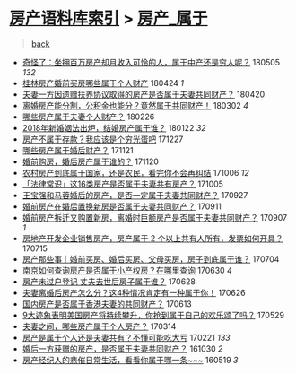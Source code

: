 [房产语料库索引](../../README.md)  > [房产_属于](房产_属于.md)
====
> [back](../README.md)

- [奇怪了：坐拥百万房产却月收入可怜的人，属于中产还是穷人呢？](http://jkwz.applinzi.com/ittc/7099752926291690513.html#%E5%A5%87%E6%80%AA%E4%BA%86%EF%BC%9A%E5%9D%90%E6%8B%A5%E7%99%BE%E4%B8%87%E6%88%BF%E4%BA%A7%E5%8D%B4%E6%9C%88%E6%94%B6%E5%85%A5%E5%8F%AF%E6%80%9C%E7%9A%84%E4%BA%BA%EF%BC%8C%E5%B1%9E%E4%BA%8E%E4%B8%AD%E4%BA%A7%E8%BF%98%E6%98%AF%E7%A9%B7%E4%BA%BA%E5%91%A2%EF%BC%9F) 180505 *132* 
- [桂林房产婚前买房哪些属于个人财产](http://jkwz.applinzi.com/ittc/7095593734907626513.html#%E6%A1%82%E6%9E%97%E6%88%BF%E4%BA%A7%E5%A9%9A%E5%89%8D%E4%B9%B0%E6%88%BF%E5%93%AA%E4%BA%9B%E5%B1%9E%E4%BA%8E%E4%B8%AA%E4%BA%BA%E8%B4%A2%E4%BA%A7) 180424 *1* 
- [夫妻一方因遗赠扶养协议取得的房产是否属于夫妻共同财产？](http://jkwz.applinzi.com/ittc/7093723677499851792.html#%E5%A4%AB%E5%A6%BB%E4%B8%80%E6%96%B9%E5%9B%A0%E9%81%97%E8%B5%A0%E6%89%B6%E5%85%BB%E5%8D%8F%E8%AE%AE%E5%8F%96%E5%BE%97%E7%9A%84%E6%88%BF%E4%BA%A7%E6%98%AF%E5%90%A6%E5%B1%9E%E4%BA%8E%E5%A4%AB%E5%A6%BB%E5%85%B1%E5%90%8C%E8%B4%A2%E4%BA%A7%EF%BC%9F) 180420  
- [离婚房产能分割，公积金也能分？竟然属于共同财产！](http://jkwz.applinzi.com/ittc/7075718739649889286.html#%E7%A6%BB%E5%A9%9A%E6%88%BF%E4%BA%A7%E8%83%BD%E5%88%86%E5%89%B2%EF%BC%8C%E5%85%AC%E7%A7%AF%E9%87%91%E4%B9%9F%E8%83%BD%E5%88%86%EF%BC%9F%E7%AB%9F%E7%84%B6%E5%B1%9E%E4%BA%8E%E5%85%B1%E5%90%8C%E8%B4%A2%E4%BA%A7%EF%BC%81) 180302 *4* 
- [哪些房产属于夫妻个人财产？](http://jkwz.applinzi.com/ittc/7074327263325979664.html#%E5%93%AA%E4%BA%9B%E6%88%BF%E4%BA%A7%E5%B1%9E%E4%BA%8E%E5%A4%AB%E5%A6%BB%E4%B8%AA%E4%BA%BA%E8%B4%A2%E4%BA%A7%EF%BC%9F) 180226  
- [2018年新婚姻法出炉，结婚房产属于谁？](http://jkwz.applinzi.com/ittc/7061459965821060107.html#2018%E5%B9%B4%E6%96%B0%E5%A9%9A%E5%A7%BB%E6%B3%95%E5%87%BA%E7%82%89%EF%BC%8C%E7%BB%93%E5%A9%9A%E6%88%BF%E4%BA%A7%E5%B1%9E%E4%BA%8E%E8%B0%81%EF%BC%9F) 180122 *32* 
- [房产不属于存款？我应该是个穷光蛋吧](http://jkwz.applinzi.com/ittc/7051761742642676752.html#%E6%88%BF%E4%BA%A7%E4%B8%8D%E5%B1%9E%E4%BA%8E%E5%AD%98%E6%AC%BE%EF%BC%9F%E6%88%91%E5%BA%94%E8%AF%A5%E6%98%AF%E4%B8%AA%E7%A9%B7%E5%85%89%E8%9B%8B%E5%90%A7) 171227  
- [哪些房产属于婚后财产？](http://jkwz.applinzi.com/ittc/7038076721876698129.html#%E5%93%AA%E4%BA%9B%E6%88%BF%E4%BA%A7%E5%B1%9E%E4%BA%8E%E5%A9%9A%E5%90%8E%E8%B4%A2%E4%BA%A7%EF%BC%9F) 171121  
- [婚前购房，婚后房产属于谁的？](http://jkwz.applinzi.com/ittc/7038142956991677456.html#%E5%A9%9A%E5%89%8D%E8%B4%AD%E6%88%BF%EF%BC%8C%E5%A9%9A%E5%90%8E%E6%88%BF%E4%BA%A7%E5%B1%9E%E4%BA%8E%E8%B0%81%E7%9A%84%EF%BC%9F) 171120  
- [农村房产到底属于国家，还是农民，看完你不会再纠结](http://jkwz.applinzi.com/ittc/7021323604401325072.html#%E5%86%9C%E6%9D%91%E6%88%BF%E4%BA%A7%E5%88%B0%E5%BA%95%E5%B1%9E%E4%BA%8E%E5%9B%BD%E5%AE%B6%EF%BC%8C%E8%BF%98%E6%98%AF%E5%86%9C%E6%B0%91%EF%BC%8C%E7%9C%8B%E5%AE%8C%E4%BD%A0%E4%B8%8D%E4%BC%9A%E5%86%8D%E7%BA%A0%E7%BB%93) 171006 *12* 
- [「法律常识」这16类房产是否属于夫妻共有房产？](http://jkwz.applinzi.com/ittc/7021059626500621328.html#%E3%80%8C%E6%B3%95%E5%BE%8B%E5%B8%B8%E8%AF%86%E3%80%8D%E8%BF%9916%E7%B1%BB%E6%88%BF%E4%BA%A7%E6%98%AF%E5%90%A6%E5%B1%9E%E4%BA%8E%E5%A4%AB%E5%A6%BB%E5%85%B1%E6%9C%89%E6%88%BF%E4%BA%A7%EF%BC%9F) 171005  
- [王宝强和马蓉婚后的房产，是否一定属于夫妻共同财产？](http://jkwz.applinzi.com/ittc/7017929581997327377.html#%E7%8E%8B%E5%AE%9D%E5%BC%BA%E5%92%8C%E9%A9%AC%E8%93%89%E5%A9%9A%E5%90%8E%E7%9A%84%E6%88%BF%E4%BA%A7%EF%BC%8C%E6%98%AF%E5%90%A6%E4%B8%80%E5%AE%9A%E5%B1%9E%E4%BA%8E%E5%A4%AB%E5%A6%BB%E5%85%B1%E5%90%8C%E8%B4%A2%E4%BA%A7%EF%BC%9F) 170927  
- [婚前房产在婚后置换新房是否属于夫妻共同财产？](http://jkwz.applinzi.com/ittc/7012125952023462929.html#%E5%A9%9A%E5%89%8D%E6%88%BF%E4%BA%A7%E5%9C%A8%E5%A9%9A%E5%90%8E%E7%BD%AE%E6%8D%A2%E6%96%B0%E6%88%BF%E6%98%AF%E5%90%A6%E5%B1%9E%E4%BA%8E%E5%A4%AB%E5%A6%BB%E5%85%B1%E5%90%8C%E8%B4%A2%E4%BA%A7%EF%BC%9F) 170911  
- [婚前房产拆迁又购置新房，离婚时巨额房产是否属于夫妻共同财产？](http://jkwz.applinzi.com/ittc/7010504954069124112.html#%E5%A9%9A%E5%89%8D%E6%88%BF%E4%BA%A7%E6%8B%86%E8%BF%81%E5%8F%88%E8%B4%AD%E7%BD%AE%E6%96%B0%E6%88%BF%EF%BC%8C%E7%A6%BB%E5%A9%9A%E6%97%B6%E5%B7%A8%E9%A2%9D%E6%88%BF%E4%BA%A7%E6%98%AF%E5%90%A6%E5%B1%9E%E4%BA%8E%E5%A4%AB%E5%A6%BB%E5%85%B1%E5%90%8C%E8%B4%A2%E4%BA%A7%EF%BC%9F) 170907 *1* 
- [房地产开发企业销售房产，房产属于 2 个以上共有人所有，发票如何开具？](http://jkwz.applinzi.com/ittc/6990616244464927760.html#%E6%88%BF%E5%9C%B0%E4%BA%A7%E5%BC%80%E5%8F%91%E4%BC%81%E4%B8%9A%E9%94%80%E5%94%AE%E6%88%BF%E4%BA%A7%EF%BC%8C%E6%88%BF%E4%BA%A7%E5%B1%9E%E4%BA%8E+2+%E4%B8%AA%E4%BB%A5%E4%B8%8A%E5%85%B1%E6%9C%89%E4%BA%BA%E6%89%80%E6%9C%89%EF%BC%8C%E5%8F%91%E7%A5%A8%E5%A6%82%E4%BD%95%E5%BC%80%E5%85%B7%EF%BC%9F) 170715  
- [房产那些事｜婚前买房、婚后买房、父母买房，房子到底属于谁？](http://jkwz.applinzi.com/ittc/6986445784382702596.html#%E6%88%BF%E4%BA%A7%E9%82%A3%E4%BA%9B%E4%BA%8B%EF%BD%9C%E5%A9%9A%E5%89%8D%E4%B9%B0%E6%88%BF%E3%80%81%E5%A9%9A%E5%90%8E%E4%B9%B0%E6%88%BF%E3%80%81%E7%88%B6%E6%AF%8D%E4%B9%B0%E6%88%BF%EF%BC%8C%E6%88%BF%E5%AD%90%E5%88%B0%E5%BA%95%E5%B1%9E%E4%BA%8E%E8%B0%81%EF%BC%9F) 170704  
- [南京如何查询房产是否属于小产权房？在哪里查询](http://jkwz.applinzi.com/ittc/6984886065121723397.html#%E5%8D%97%E4%BA%AC%E5%A6%82%E4%BD%95%E6%9F%A5%E8%AF%A2%E6%88%BF%E4%BA%A7%E6%98%AF%E5%90%A6%E5%B1%9E%E4%BA%8E%E5%B0%8F%E4%BA%A7%E6%9D%83%E6%88%BF%EF%BC%9F%E5%9C%A8%E5%93%AA%E9%87%8C%E6%9F%A5%E8%AF%A2) 170630 *4* 
- [房产未过户登记 丈夫去世后房子属于谁？](http://jkwz.applinzi.com/ittc/6984116971590124548.html#%E6%88%BF%E4%BA%A7%E6%9C%AA%E8%BF%87%E6%88%B7%E7%99%BB%E8%AE%B0+%E4%B8%88%E5%A4%AB%E5%8E%BB%E4%B8%96%E5%90%8E%E6%88%BF%E5%AD%90%E5%B1%9E%E4%BA%8E%E8%B0%81%EF%BC%9F) 170628  
- [夫妻离婚后房产怎么分？这4种情况肯定有一种属于你！](http://jkwz.applinzi.com/ittc/6983404384384730116.html#%E5%A4%AB%E5%A6%BB%E7%A6%BB%E5%A9%9A%E5%90%8E%E6%88%BF%E4%BA%A7%E6%80%8E%E4%B9%88%E5%88%86%EF%BC%9F%E8%BF%994%E7%A7%8D%E6%83%85%E5%86%B5%E8%82%AF%E5%AE%9A%E6%9C%89%E4%B8%80%E7%A7%8D%E5%B1%9E%E4%BA%8E%E4%BD%A0%EF%BC%81) 170626  
- [国内房产是否属于香港夫妻的共同财产？](http://jkwz.applinzi.com/ittc/6978591072836912132.html#%E5%9B%BD%E5%86%85%E6%88%BF%E4%BA%A7%E6%98%AF%E5%90%A6%E5%B1%9E%E4%BA%8E%E9%A6%99%E6%B8%AF%E5%A4%AB%E5%A6%BB%E7%9A%84%E5%85%B1%E5%90%8C%E8%B4%A2%E4%BA%A7%EF%BC%9F) 170613  
- [9大迹象表明美国房产将持续攀升，你抢到属于自己的欢乐颂了吗？](http://jkwz.applinzi.com/ittc/6972941908966900740.html#9%E5%A4%A7%E8%BF%B9%E8%B1%A1%E8%A1%A8%E6%98%8E%E7%BE%8E%E5%9B%BD%E6%88%BF%E4%BA%A7%E5%B0%86%E6%8C%81%E7%BB%AD%E6%94%80%E5%8D%87%EF%BC%8C%E4%BD%A0%E6%8A%A2%E5%88%B0%E5%B1%9E%E4%BA%8E%E8%87%AA%E5%B7%B1%E7%9A%84%E6%AC%A2%E4%B9%90%E9%A2%82%E4%BA%86%E5%90%97%EF%BC%9F) 170529  
- [夫妻之间，哪些房产属于个人房产？](http://jkwz.applinzi.com/ittc/6944824874823582724.html#%E5%A4%AB%E5%A6%BB%E4%B9%8B%E9%97%B4%EF%BC%8C%E5%93%AA%E4%BA%9B%E6%88%BF%E4%BA%A7%E5%B1%9E%E4%BA%8E%E4%B8%AA%E4%BA%BA%E6%88%BF%E4%BA%A7%EF%BC%9F) 170314  
- [房产是属于个人还是夫妻共有？不懂可能吃大亏](http://jkwz.applinzi.com/ittc/6937124659232506884.html#%E6%88%BF%E4%BA%A7%E6%98%AF%E5%B1%9E%E4%BA%8E%E4%B8%AA%E4%BA%BA%E8%BF%98%E6%98%AF%E5%A4%AB%E5%A6%BB%E5%85%B1%E6%9C%89%EF%BC%9F%E4%B8%8D%E6%87%82%E5%8F%AF%E8%83%BD%E5%90%83%E5%A4%A7%E4%BA%8F) 170221 *133* 
- [婚后一方获赠的房产，是否属于夫妻共同财产？](http://jkwz.applinzi.com/ittc/6894897963591009284.html#%E5%A9%9A%E5%90%8E%E4%B8%80%E6%96%B9%E8%8E%B7%E8%B5%A0%E7%9A%84%E6%88%BF%E4%BA%A7%EF%BC%8C%E6%98%AF%E5%90%A6%E5%B1%9E%E4%BA%8E%E5%A4%AB%E5%A6%BB%E5%85%B1%E5%90%8C%E8%B4%A2%E4%BA%A7%EF%BC%9F) 161030 *2* 
- [房产经纪人的悲催日常生活，看看你属于哪一条~~~](http://jkwz.applinzi.com/ittc/6833931516618736645.html#%E6%88%BF%E4%BA%A7%E7%BB%8F%E7%BA%AA%E4%BA%BA%E7%9A%84%E6%82%B2%E5%82%AC%E6%97%A5%E5%B8%B8%E7%94%9F%E6%B4%BB%EF%BC%8C%E7%9C%8B%E7%9C%8B%E4%BD%A0%E5%B1%9E%E4%BA%8E%E5%93%AA%E4%B8%80%E6%9D%A1%7E%7E%7E) 160519 *3* 
